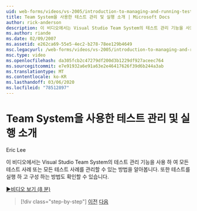 ```yaml
---
uid: web-forms/videos/vs-2005/introduction-to-managing-and-running-tests-with-team-system
title: Team System을 사용한 테스트 관리 및 실행 소개 | Microsoft Docs
author: rick-anderson
description: 이 비디오에서는 Visual Studio Team System의 테스트 관리 기능을 사용 하 여 모든 테스트 사례 또는 모든 테스트 사례를 관리할 수 있는 방법을 알아봅니다. 다음 내용도 표시 됩니다.
ms.author: riande
ms.date: 02/09/2007
ms.assetid: e262ca69-55e5-4ec2-b278-78ee129b4649
msc.legacyurl: /web-forms/videos/vs-2005/introduction-to-managing-and-running-tests-with-team-system
msc.type: video
ms.openlocfilehash: da305fcb2c47279df200d3b1229df927aceec764
ms.sourcegitcommit: e7e91932a6e91a63e2e46417626f39d6b244a3ab
ms.translationtype: MT
ms.contentlocale: ko-KR
ms.lasthandoff: 03/06/2020
ms.locfileid: "78512897"
---
```

# <a name="introduction-to-managing-and-running-tests-with-team-system"></a>Team System을 사용한 테스트 관리 및 실행 소개

Eric Lee

이 비디오에서는 Visual Studio Team System의 테스트 관리 기능을 사용 하 여 모든 테스트 사례 또는 모든 테스트 사례를 관리할 수 있는 방법을 알아봅니다. 또한 테스트를 실행 하 고 구성 하는 방법도 확인할 수 있습니다.

[&#9654;비디오 보기 (8 분)](https://channel9.msdn.com/Blogs/ASP-NET-Site-Videos/introduction-to-managing-and-running-tests-with-team-system)

> [!div class="step-by-step"]
> [이전](introduction-to-manual-testing-with-team-system.md)
> [다음](measuring-the-business-value-of-ajax.md)
